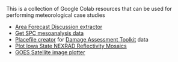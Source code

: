 This is a collection of Google Colab resources that can be used for performing meteorological case studies

* [Area Forecast Discussion extractor](https://colab.research.google.com/github/tjturnage/AFDs/blob/master/AFDs.ipynb)
* [Get SPC mesoanalysis data](https://colab.research.google.com/github/tjturnage/get-spc-meso-data/blob/main/get_spc_mesoanalysis_data.ipynb)
* [Placefile creator](https://colab.research.google.com/github/tjturnage/GIS/blob/main/DAT_viewer_placefile_creator.ipynb) for [Damage Assessment Toolkit](https://apps.dat.noaa.gov/stormdamage/damageviewer/) data 
* [Plot Iowa State NEXRAD Reflectivity Mosaics](https://colab.research.google.com/github/tjturnage/radar/blob/main/Plot_NEXRAD_mosaics.ipynb)
* [GOES Satellite image plotter](https://colab.research.google.com/github/tjturnage/satellite/blob/master/Satellite_plot.ipynb)
